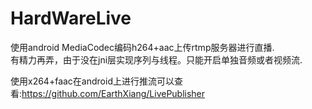 # HardWareLive
使用android MediaCodec编码h264+aac上传rtmp服务器进行直播.   
有精力再弄，由于没在jni层实现序列与线程。只能开启单独音频或者视频流. 


使用x264+faac在android上进行推流可以查看:https://github.com/EarthXiang/LivePublisher  


